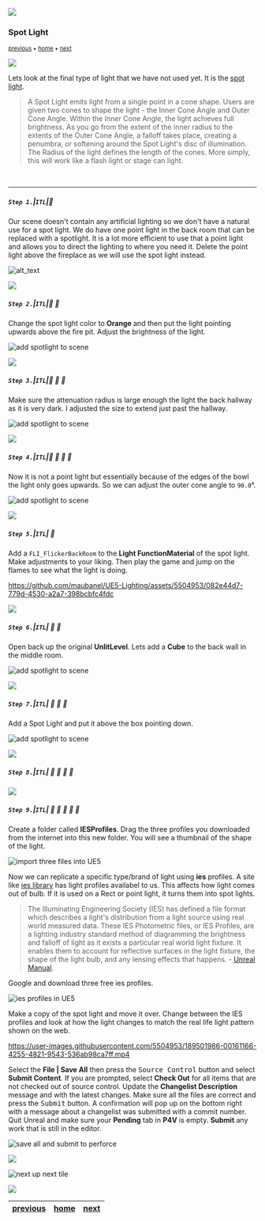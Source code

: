 ![](../images/line3.png)

### Spot Light

<sub>[previous](../baked-lighting/README.md#user-content-baked-lighting) • [home](../README.md#user-content-ue5-lighting) • [next](../post-process/README.md#user-content-post-process-volumes)</sub>

![](../images/line3.png)

Lets look at the final type of light that we have not used yet.  It is the [spot light](https://docs.unrealengine.com/5.2/en-US/spot-lights-in-unreal-engine/).  

>A Spot Light emits light from a single point in a cone shape. Users are given two cones to shape the light - the Inner Cone Angle and Outer Cone Angle. Within the Inner Cone Angle, the light achieves full brightness. As you go from the extent of the inner radius to the extents of the Outer Cone Angle, a falloff takes place, creating a penumbra, or softening around the Spot Light's disc of illumination. The Radius of the light defines the length of the cones. More simply, this will work like a flash light or stage can light.

<br>

---

##### `Step 1.`\|`ITL`|:small_blue_diamond:

Our scene doesn't contain any artificial lighting so we don't have a natural use for a spot light.  We do have one point light in the back room that can be replaced with a spotlight.  It is a lot more efficient to use that a point light and allows you to direct the lighting to where you need it. Delete the point light above the fireplace as we will use the spot light instead.

![alt_text](images/addSpotlight.png)

![](../images/line2.png)

##### `Step 2.`\|`ITL`|:small_blue_diamond: :small_blue_diamond: 

Change the spot light color to **Orange** and then put the light pointing upwards above the fire pit.  Adjust the brightness of the light.

![add spotlight to scene](images/changePositionLight.png)

![](../images/line2.png)

##### `Step 3.`\|`ITL`|:small_blue_diamond: :small_blue_diamond: :small_blue_diamond:

Make sure the attenuation radius is large enough the light the back hallway as it is very dark.  I adjusted the size to extend just past the hallway.

![add spotlight to scene](images/sizeIntoHallway.png)

![](../images/line2.png)

##### `Step 4.`\|`ITL`|:small_blue_diamond: :small_blue_diamond: :small_blue_diamond: :small_blue_diamond:

Now it is not a point light but essentially because of the edges of the bowl the light only goes upwards.  So we can adjust the outer cone angle to `90.0`°.

![add spotlight to scene](images/outerCone.png)

![](../images/line2.png)

##### `Step 5.`\|`ITL`| :small_orange_diamond:

Add a `FLI_FlickerBackRoom` to the **Light FunctionMaterial** of the spot light.  Make adjustments to your liking.  Then play the game and jump on the flames to see what the light is doing.

https://github.com/maubanel/UE5-Lighting/assets/5504953/082e44d7-779d-4530-a2a7-398bcbfc4fdc

![](../images/line2.png)

##### `Step 6.`\|`ITL`| :small_orange_diamond: :small_blue_diamond:

Open back up the original **UnlitLevel**. Lets add a **Cube** to the back wall in the middle room.

![add spotlight to scene](images/addCube.png)

![](../images/line2.png)

##### `Step 7.`\|`ITL`| :small_orange_diamond: :small_blue_diamond: :small_blue_diamond:

Add a Spot Light and put it above the box pointing down.

![add spotlight to scene](images/addSpotlight2.png)

![](../images/line2.png)

##### `Step 8.`\|`ITL`| :small_orange_diamond: :small_blue_diamond: :small_blue_diamond: :small_blue_diamond:





![](../images/line2.png)

##### `Step 9.`\|`ITL`| :small_orange_diamond: :small_blue_diamond: :small_blue_diamond: :small_blue_diamond: :small_blue_diamond:

Create a folder called **IESProfiles**.  Drag the three profiles you downloaded from the internet into this new folder.  You will see a thumbnail of the shape of the light.

![import three files into UE5](images/threeIESProfiles.png)

Now we can replicate a specific type/brand of light using **ies** profiles.  A site like [ies library](https://ieslibrary.com) has light profiles availabel to us.  This affects how light comes out of bulb.  If it is used on a Rect or point light, it turns them into spot lights.

>The Illuminating Engineering Society (IES) has defined a file format which describes a light's distribution from a light source using real world measured data. These IES Photometric files, or IES Profiles, are a lighting industry standard method of diagramming the brightness and falloff of light as it exists a particular real world light fixture. It enables them to account for reflective surfaces in the light fixture, the shape of the light bulb, and any lensing effects that happens. - [Unreal Manual](https://docs.unrealengine.com/5.0/en-US/using-ies-light-profiles-in-unreal-engine/). 

Google and download three free ies profiles.

![ies profiles in UE5](images/iesLights.png)

Make a copy of the spot light and move it over.  Change between the IES profiles and look at how the light changes to match the real life light pattern shown on the web.

https://user-images.githubusercontent.com/5504953/189501986-00161166-4255-4821-9543-536ab98ca7ff.mp4

Select the **File | Save All** then press the <kbd>Source Control</kbd> button and select **Submit Content**.  If you are prompted, select **Check Out** for all items that are not checked out of source control. Update the **Changelist Description** message and with the latest changes. Make sure all the files are correct and press the <kbd>Submit</kbd> button. A confirmation will pop up on the bottom right with a message about a changelist was submitted with a commit number. Quit Unreal and make sure your **Pending** tab in **P4V** is empty. **Submit** any work that is still in the editor.

![save all and submit to perforce](images/submitP4.png)

![](../images/line.png)

<!-- <img src="https://via.placeholder.com/1000x100/45D7CA/000000/?text=Next Up - Post Process Volumes"> -->
![next up next tile](images/banner.png)

![](../images/line.png)

| [previous](../baked-lighting/README.md#user-content-baked-lighting)| [home](../README.md#user-content-ue5-lighting) | [next](../post-process/README.md#user-content-post-process-volumes)|
|---|---|---|
